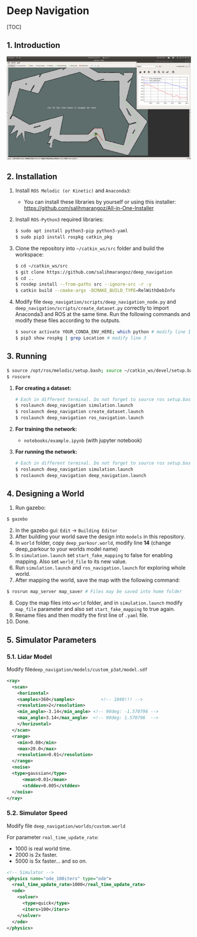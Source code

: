 # Deep Navigation

[TOC]

## 1. Introduction

![ss1](img/ss1.png)



## 2. Installation

1. Install `ROS Melodic (or Kinetic)` and `Anaconda3`:

   - You can install these libraries by yourself or using this installer: https://github.com/salihmarangoz/All-in-One-Installer
   
2. Install `ROS-Python3` required libraries:

   ```bash
   $ sudo apt install python3-pip python3-yaml
   $ sudo pip3 install rospkg catkin_pkg
   ```

3. Clone the repository into `~/catkin_ws/src` folder and build the workspace:

   ```bash
   $ cd ~/catkin_ws/src
   $ git clone https://github.com/salihmarangoz/deep_navigation
   $ cd ..
   $ rosdep install --from-paths src --ignore-src -r -y
   $ catkin build --cmake-args -DCMAKE_BUILD_TYPE=RelWithDebInfo
   ```

4. Modify file `deep_navigation/scripts/deep_navigation_node.py` and `deep_navigation/scripts/create_dataset.py` correctly to import Anaconda3 and ROS at the same time. Run the following commands and modify these files according to the outputs.

   ```bash
   $ source activate YOUR_CONDA_ENV_HERE; which python # modify line 1
   $ pip3 show rospkg | grep Location # modify line 3
   ```



## 3. Running

```bash
$ source /opt/ros/melodic/setup.bash; source ~/catkin_ws/devel/setup.bash
$ roscore
```

1. **For creating a dataset:**

   ```bash
   # Each in different terminal. Do not forget to source ros setup.bash files
   $ roslaunch deep_navigation simulation.launch
   $ roslaunch deep_navigation create_dataset.launch
   $ roslaunch deep_navigation ros_navigation.launch
   ```

2. **For training the network:**

    - `notebooks/example.ipynb` (with jupyter notebook)

3. **For running the network:**

   ```bash
   # Each in different terminal. Do not forget to source ros setup.bash files
   $ roslaunch deep_navigation simulation.launch
   $ roslaunch deep_navigation deep_navigation.launch
   ```



## 4. Designing a World

1. Run gazebo:

```bash
$ gazebo
```

2. In the gazebo gui: `Edit` -> `Building Editor`
3. After building your world save the design into `models` in this repository.
4. In `world` folder, copy `deep_parkour.world`, modify line **14** (change deep_parkour to your worlds model name)
5. In `simulation.launch` set `start_fake_mapping` to false for enabling mapping. Also set `world_file` to its new value.
6. Run `simulation.launch` and `ros_navigation.launch` for exploring whole world.
7. After mapping the world, save the map with the following command:

```bash
$ rosrun map_server map_saver # Files may be saved into home folder
```

8. Copy the map files into `world` folder, and in `simulation.launch` modify `map_file` parameter and also set `start_fake_mapping` to true again.
9. Rename files and then modify the first line of `.yaml` file.
10. Done.



## 5. Simulator Parameters

### 5.1. Lidar Model

Modify file`deep_navigation/models/custom_p3at/model.sdf`

```xml
<ray>
  <scan>
    <horizontal>
    <samples>360</samples>          <!-- 1040!!! -->
    <resolution>2</resolution>
    <min_angle>-3.14</min_angle> <!-- 90deg: -1.570796 -->
    <max_angle>3.14</max_angle>  <!-- 90deg: 1.570796  -->
    </horizontal>
  </scan>
  <range>
    <min>0.08</min>
    <max>20.0</max>
    <resolution>0.01</resolution>
  </range>
  <noise>
  <type>gaussian</type>
      <mean>0.01</mean>
      <stddev>0.005</stddev>
  </noise>
</ray>
```

### 5.2. Simulator Speed

Modify file `deep_navigation/worlds/custom.world`

For parameter `real_time_update_rate`:

- 1000 is real world time.
- 2000 is 2x faster.
- 5000 is 5x faster... and so on.

```xml
<!-- Simulator -->
<physics name="ode_100iters" type="ode">
  <real_time_update_rate>1000</real_time_update_rate>
  <ode>
    <solver>
      <type>quick</type>
      <iters>100</iters>
    </solver>
  </ode>
</physics>
```

